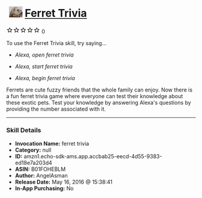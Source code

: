 # &nbsp;<img src="skill_icon" alt="Ferret Trivia icon" width="36"> [Ferret Trivia](http://alexa.amazon.com/#skills/amzn1.echo-sdk-ams.app.accbab25-eecd-4d55-9383-ed18e7a203d4)
![0 stars](../../images/ic_star_border_black_18dp_1x.png)![0 stars](../../images/ic_star_border_black_18dp_1x.png)![0 stars](../../images/ic_star_border_black_18dp_1x.png)![0 stars](../../images/ic_star_border_black_18dp_1x.png)![0 stars](../../images/ic_star_border_black_18dp_1x.png) 0

To use the Ferret Trivia skill, try saying...

* *Alexa, open ferret trivia*

* *Alexa, start ferret trivia*

* *Alexa, begin ferret trivia*

Ferrets are cute fuzzy friends that the whole family can enjoy. Now there is a fun ferret trivia game where everyone can test their knowledge about these exotic pets. Test your knowledge by answering Alexa's questions by providing the number associated with it.

***

### Skill Details

* **Invocation Name:** ferret trivia
* **Category:** null
* **ID:** amzn1.echo-sdk-ams.app.accbab25-eecd-4d55-9383-ed18e7a203d4
* **ASIN:** B01FOHEBLM
* **Author:** AngelAsman
* **Release Date:** May 16, 2016 @ 15:38:41
* **In-App Purchasing:** No
